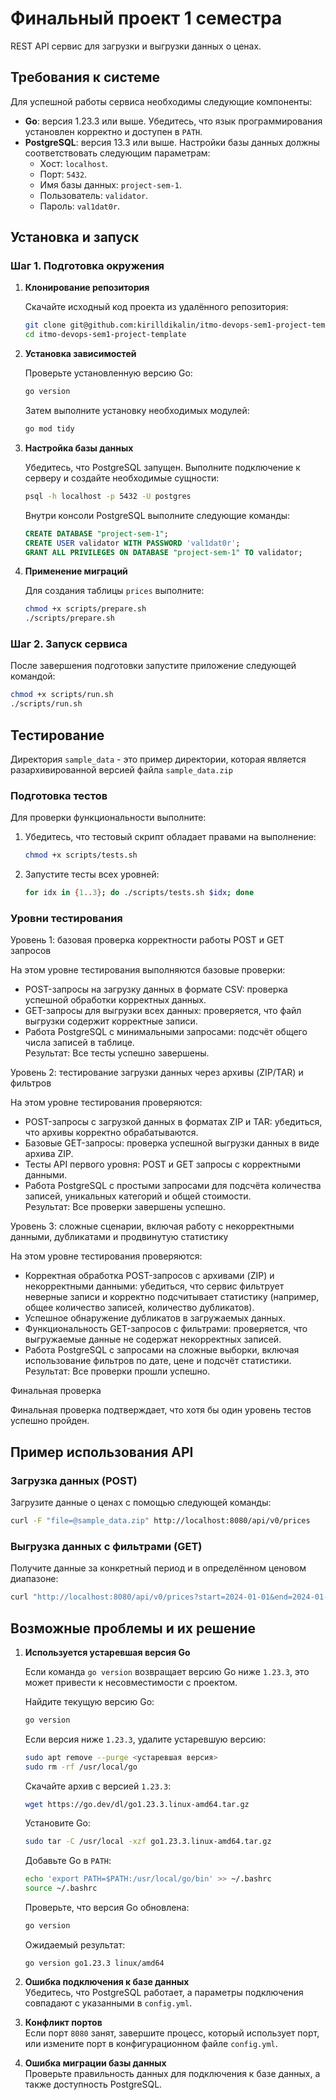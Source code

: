 # Финальный проект 1 семестра

REST API сервис для загрузки и выгрузки данных о ценах.

## Требования к системе

Для успешной работы сервиса необходимы следующие компоненты:
- **Go**: версия 1.23.3 или выше. Убедитесь, что язык программирования установлен корректно и доступен в `PATH`.
- **PostgreSQL**: версия 13.3 или выше.
  Настройки базы данных должны соответствовать следующим параметрам:
  - Хост: `localhost`.
  - Порт: `5432`.
  - Имя базы данных: `project-sem-1`.
  - Пользователь: `validator`.
  - Пароль: `val1dat0r`.

## Установка и запуск

### Шаг 1. Подготовка окружения

1. **Клонирование репозитория**  

   Скачайте исходный код проекта из удалённого репозитория:
   ```bash
   git clone git@github.com:kirilldikalin/itmo-devops-sem1-project-template.git
   cd itmo-devops-sem1-project-template
   ```

2. **Установка зависимостей**  

   Проверьте установленную версию Go:
   ```bash
   go version
   ```

   Затем выполните установку необходимых модулей:
   ```bash
   go mod tidy
   ```

3. **Настройка базы данных**  

   Убедитесь, что PostgreSQL запущен. Выполните подключение к серверу и создайте необходимые сущности:

   ```bash
   psql -h localhost -p 5432 -U postgres
   ```

   Внутри консоли PostgreSQL выполните следующие команды:

   ```sql
   CREATE DATABASE "project-sem-1";
   CREATE USER validator WITH PASSWORD 'val1dat0r';
   GRANT ALL PRIVILEGES ON DATABASE "project-sem-1" TO validator;
   ```

4. **Применение миграций**  

   Для создания таблицы `prices` выполните:
   ```bash
   chmod +x scripts/prepare.sh
   ./scripts/prepare.sh
   ```

### Шаг 2. Запуск сервиса

После завершения подготовки запустите приложение следующей командой:
```bash
chmod +x scripts/run.sh
./scripts/run.sh
```

## Тестирование

Директория `sample_data` - это пример директории, которая является разархивированной версией файла `sample_data.zip`

### Подготовка тестов

Для проверки функциональности выполните:

1. Убедитесь, что тестовый скрипт обладает правами на выполнение:

   ```bash
   chmod +x scripts/tests.sh
   ```

2. Запустите тесты всех уровней:

   ```bash
   for idx in {1..3}; do ./scripts/tests.sh $idx; done
   ```

### Уровни тестирования

Уровень 1: базовая проверка корректности работы POST и GET запросов

   На этом уровне тестирования выполняются базовые проверки:
   - POST-запросы на загрузку данных в формате CSV: проверка успешной обработки корректных данных.  
   - GET-запросы для выгрузки всех данных: проверяется, что файл выгрузки содержит корректные записи.  
   - Работа PostgreSQL с минимальными запросами: подсчёт общего числа записей в таблице.  
   Результат: Все тесты успешно завершены.

Уровень 2: тестирование загрузки данных через архивы (ZIP/TAR) и фильтров

   На этом уровне тестирования проверяются:  
   - POST-запросы с загрузкой данных в форматах ZIP и TAR: убедиться, что архивы корректно обрабатываются.  
   - Базовые GET-запросы: проверка успешной выгрузки данных в виде архива ZIP.  
   - Тесты API первого уровня: POST и GET запросы с корректными данными.  
   - Работа PostgreSQL с простыми запросами для подсчёта количества записей, уникальных категорий и общей стоимости.  
   Результат: Все проверки завершены успешно.

Уровень 3: сложные сценарии, включая работу с некорректными данными, дубликатами и продвинутую статистику

   На этом уровне тестирования проверяются:
   - Корректная обработка POST-запросов с архивами (ZIP) и некорректными данными: убедиться, что сервис фильтрует неверные записи и корректно подсчитывает статистику (например, общее количество записей, количество дубликатов).
   - Успешное обнаружение дубликатов в загружаемых данных.
   - Функциональность GET-запросов с фильтрами: проверяется, что выгружаемые данные не содержат некорректных записей.
   - Работа PostgreSQL с запросами на сложные выборки, включая использование фильтров по дате, цене и подсчёт статистики.  
   Результат: Все проверки прошли успешно.

Финальная проверка

Финальная проверка подтверждает, что хотя бы один уровень тестов успешно пройден.


## Пример использования API

### Загрузка данных (POST)

Загрузите данные о ценах с помощью следующей команды:

```bash
curl -F "file=@sample_data.zip" http://localhost:8080/api/v0/prices
```

### Выгрузка данных с фильтрами (GET)

Получите данные за конкретный период и в определённом ценовом диапазоне:

```bash
curl "http://localhost:8080/api/v0/prices?start=2024-01-01&end=2024-01-31&min=100&max=1000" -o response.zip
```

## Возможные проблемы и их решение

1. **Используется устаревшая версия Go**

   Если команда `go version` возвращает версию Go ниже `1.23.3`, это может привести к несовместимости с проектом.

   Найдите текущую версию Go:

   ```bash
   go version
   ```

   Если версия ниже `1.23.3`, удалите устаревшую версию:

   ```bash
   sudo apt remove --purge <устаревшая версия>
   sudo rm -rf /usr/local/go
   ```

   Скачайте архив с версией `1.23.3`:

   ```bash
   wget https://go.dev/dl/go1.23.3.linux-amd64.tar.gz
   ```

   Установите Go:

   ```bash
   sudo tar -C /usr/local -xzf go1.23.3.linux-amd64.tar.gz
   ```

   Добавьте Go в `PATH`:

   ```bash
   echo 'export PATH=$PATH:/usr/local/go/bin' >> ~/.bashrc
   source ~/.bashrc
   ```

   Проверьте, что версия Go обновлена:

   ```bash
   go version
   ```

   Ожидаемый результат:

   ```
   go version go1.23.3 linux/amd64
   ```

2. **Ошибка подключения к базе данных**  
   Убедитесь, что PostgreSQL работает, а параметры подключения совпадают с указанными в `config.yml`.

3. **Конфликт портов**  
   Если порт `8080` занят, завершите процесс, который использует порт, или измените порт в конфигурационном файле `config.yml`.

4. **Ошибка миграции базы данных**  
   Проверьте правильность данных для подключения к базе данных, а также доступность PostgreSQL.

